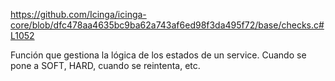 https://github.com/Icinga/icinga-core/blob/dfc478aa4635bc9ba62a743af6ed98f3da495f72/base/checks.c#L1052

Función que gestiona la lógica de los estados de un service.
Cuando se pone a SOFT, HARD, cuando se reintenta, etc.
